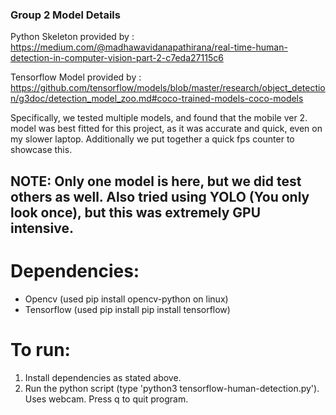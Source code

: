 ### Group 2 Model Details
 Python Skeleton provided by : https://medium.com/@madhawavidanapathirana/real-time-human-detection-in-computer-vision-part-2-c7eda27115c6

  Tensorflow Model provided by : https://github.com/tensorflow/models/blob/master/research/object_detection/g3doc/detection_model_zoo.md#coco-trained-models-coco-models

 Specifically, we tested multiple models, and found that the mobile ver 2. model was best fitted for this project, as it was accurate and quick, even on my slower laptop. Additionally we put together a quick fps counter to showcase this. 

## NOTE: Only one model is here, but we did test others as well. Also tried using YOLO (You only look once), but this was extremely GPU intensive.

# Dependencies:
- Opencv (used pip install opencv-python on linux)
- Tensorflow (used pip install pip install tensorflow)

# To run:
1. Install dependencies as stated above.
2. Run the python script (type 'python3 tensorflow-human-detection.py'). Uses webcam. Press q to quit program.
